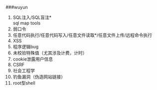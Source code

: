 ###wuyun
1. SQL注入/SQL盲注*   
sql map tools
2. 弱口令
3. 任意代码执行/任意代码写入/任意文件读取*/任意文件上传/远程命令执行
4. XSS
5. 程序逻辑bug
6. 未校验特殊值（尤其涉及计费，计时）
7. cookie泄露用户信息
8. CSRF
9. 社会工程学
10. 钓鱼漏洞（伪造网站链接）
11. root型shell

